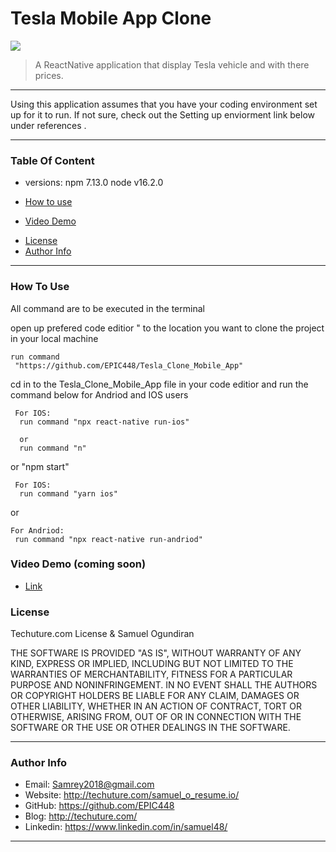 # Tesla Mobile App Clone

![](https://media.giphy.com/media/xUOxeYatzejqwawi4w/giphy.gif)

>A ReactNative application that display Tesla vehicle and with there prices.
---
 Using this application assumes that you have your coding environment set up for it to run. If not sure, check out the Setting up enviorment link below under references .

---
### Table Of Content

- versions:
npm   7.13.0
node   v16.2.0

- [How to use](#How-to-use)
- [Video Demo](#Video-Demo)
<!-- - [References](#References) -->
- [License](#License)
- [Author Info](#Author-Info)

---
### How To Use

 All command are to be executed in the terminal

 
open up prefered code editior
 " to the location you want to clone the project in your local machine  

 ```
 run command
  "https://github.com/EPIC448/Tesla_Clone_Mobile_App"
```
cd in to the Tesla_Clone_Mobile_App file in your code editior and run the command below for Andriod and IOS users

```
 For IOS:
  run command "npx react-native run-ios"

  or 
  run command "n"
 ```
 or "npm start"
```
 For IOS:
  run command "yarn ios"
 ```
 or 

 ```
 For Andriod:
  run command "npx react-native run-andriod"
 ```


  ### Video Demo (coming soon)
- [Link]()


 ### License
Techuture.com License
&
Samuel Ogundiran

THE SOFTWARE IS PROVIDED "AS IS", WITHOUT WARRANTY OF ANY KIND, EXPRESS OR IMPLIED, INCLUDING BUT NOT LIMITED TO THE WARRANTIES OF MERCHANTABILITY, FITNESS FOR A PARTICULAR PURPOSE AND NONINFRINGEMENT. IN NO EVENT SHALL THE AUTHORS OR COPYRIGHT HOLDERS BE LIABLE FOR ANY CLAIM, DAMAGES OR OTHER LIABILITY, WHETHER IN AN ACTION OF CONTRACT, TORT OR OTHERWISE, ARISING FROM, OUT OF OR IN CONNECTION WITH THE SOFTWARE OR THE USE OR OTHER DEALINGS IN THE SOFTWARE.

---

### Author Info

- Email: Samrey2018@gmail.com
- Website: http://techuture.com/samuel_o_resume.io/
- GitHub:  https://github.com/EPIC448  
- Blog:      http://techuture.com/    
- Linkedin: https://www.linkedin.com/in/samuel48/ 
---
 